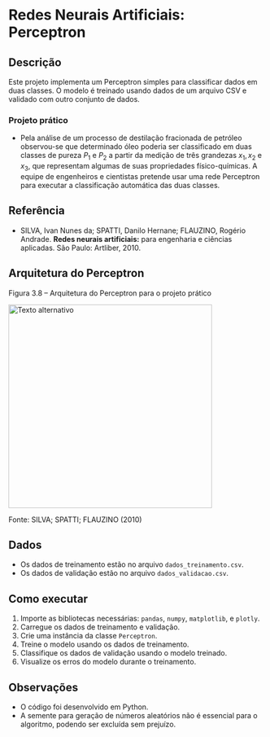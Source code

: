 # Redes Neurais Artificiais: Perceptron

## Descrição
Este projeto implementa um Perceptron simples para classificar dados em duas classes. O modelo é treinado usando dados de um arquivo CSV e validado com outro conjunto de dados.

### Projeto prático
- Pela análise de um processo de destilação fracionada de petróleo observou-se que determinado óleo poderia ser classificado em duas classes de pureza $P_1 \text{ e } P_2$ a partir da medição de três grandezas $x_1, x_2 \text{ e } x_3$, que representam algumas de suas propriedades físico-químicas. A equipe de engenheiros e cientistas pretende usar uma rede Perceptron para executar a classificação automática das duas classes.

## Referência
- SILVA, Ivan Nunes da; SPATTI, Danilo Hernane; FLAUZINO, Rogério Andrade. **Redes neurais artificiais:** para engenharia e ciências aplicadas. São Paulo: Artliber, 2010.

## Arquitetura do Perceptron
Figura 3.8 – Arquitetura do Perceptron para o projeto prático 

<img src="https://lh3.googleusercontent.com/pw/AP1GczMYzi2ugdKDyUZgBc3mS_s80LMpNmKGGX8lOVVAAQNsv-BEnJU9L5kFdzreNCAgi4LnXICLR4RpXG4oKSyD-cxpA8O241oepYrmlQKKDcDx1fz1_p2L94L9zPjGF-mX2QLO_sDLT0mwcgrJO_NfkfD2=w606-h289-s-no-gm?authuser=0" alt="Texto alternativo" width="400px" height="">

Fonte: SILVA; SPATTI; FLAUZINO (2010)

## Dados
- Os dados de treinamento estão no arquivo `dados_treinamento.csv`.
- Os dados de validação estão no arquivo `dados_validacao.csv`.

## Como executar
1. Importe as bibliotecas necessárias: `pandas`, `numpy`, `matplotlib`, e `plotly`.
2. Carregue os dados de treinamento e validação.
3. Crie uma instância da classe `Perceptron`.
4. Treine o modelo usando os dados de treinamento.
5. Classifique os dados de validação usando o modelo treinado.
6. Visualize os erros do modelo durante o treinamento.

## Observações
- O código foi desenvolvido em Python.
- A semente para geração de números aleatórios não é essencial para o algoritmo, podendo ser excluída sem prejuízo.
